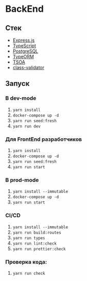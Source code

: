 # BackEnd

## Стек

- [Express.js](https://github.com/expressjs/express)
- [TypeScript](https://github.com/microsoft/TypeScript)
- [PostgreSQL](https://github.com/postgres/postgres)
- [TypeORM](https://github.com/typeorm/typeorm)
- [TSOA](https://github.com/lukeautry/tsoa)
- [class-validator](https://github.com/typestack/class-validator)

## Запуск

### В dev-mode

1. `yarn install`
2. `docker-compose up -d`
3. `yarn run seed:fresh`
4. `yarn run dev`

### Для FrontEnd разработчиков

1. `yarn install`
2. `docker-compose up -d`
3. `yarn run seed:fresh`
4. `yarn run start`

### В prod-mode

1. `yarn install --immutable`
2. `docker-compose up -d`
3. `yarn run start`

### CI/CD

1. `yarn install --immutable`
2. `yarn run build:routes`
3. `yarn run types`
4. `yarn run lint:check`
5. `yarn run prettier:check`

### Проверка кода:

1. `yarn run check`
